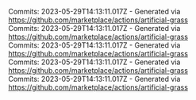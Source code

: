 Commits: 2023-05-29T14:13:11.017Z - Generated via https://github.com/marketplace/actions/artificial-grass
<br>
Commits: 2023-05-29T14:13:11.017Z - Generated via https://github.com/marketplace/actions/artificial-grass
<br>
Commits: 2023-05-29T14:13:11.017Z - Generated via https://github.com/marketplace/actions/artificial-grass
<br>
Commits: 2023-05-29T14:13:11.017Z - Generated via https://github.com/marketplace/actions/artificial-grass
<br>
Commits: 2023-05-29T14:13:11.017Z - Generated via https://github.com/marketplace/actions/artificial-grass
<br>
